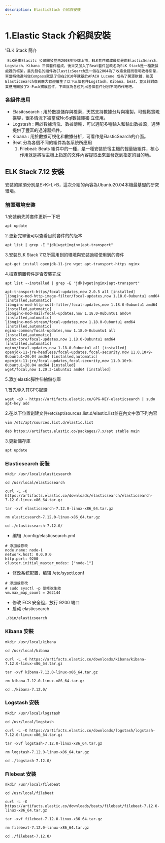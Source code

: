 ```yaml
---
description: ElasticStack 介紹與安裝
---
```


# 1.Elastic Stack 介紹與安裝

'ELK Stack 簡介

     ELK是由Elasitc 公司開發並再2008年掛牌上市，ELK套件組成最初是由ElasticSearch、Logstash、Kibana 三個套件組成，後來又加入了Beat套件並改名為ELK Stack是一種數據處裡的框架，最先發名的組件為ElasticSearch是一個在2004為了收索食譜而發明收尋引擎，單當時他還叫做Compass就是了但在2010年就基於APACH Lucene 成為了開源軟體，後因ElasticSearch收到廣大歡迎催生了以下三個套件Logstash、Kibana、beat，並又針對商業應用開發了X-Pack擴展套件，下面就為各位列出各個套件分別不同的作用吧。

### 各組件應用

* Elasitcsearch  : 用於數據儲存與檢索，天然支持數據分片與複製，可輕鬆實現擴容，很多情況下被當成NoSql數據庫獨    立使用。
* Logstash : 用於數據清洗、數據傳輸，可以適配多種輸入和輸出數據源，通時提供了豐富的過濾器插件。
* Kibana : 用於數據可視化和數據分析，可看作是ElasticSearch的介面。
* Beat 分為各個不同的組件為各系統所應用
  1. Filebeat: Beats 組件中的一種，是一種安裝於宿主機的輕量級組件，核心作用就是將宿主機上指定的文件內容提取出來並發送到指定的目的地。



## ELK Stack 7.12 安裝

安裝的順須分別是E&gt;K&gt;L&gt;B，這次介紹的內容為Ubuntu20.04本機最基礎的研究環境。

### 前置環境安裝

1.安裝前先將套件更新一下吧

`apt update`

2.更新完畢後可以查看目前套件的的版本

`apt list | grep -E "jdk|wget|nginx|apt-transport"`

3.安裝ELK Stack 7.12所需用到的環境與安裝過程使用到的套件

`apt-get install openjdk-11-jre wget apt-transport-https nginx`

4.檢查前置套件是否安裝完成

`apt list --installed | grep -E "jdk|wget|nginx|apt-transport"`

```text
apt-transport-https/focal-updates,now 2.0.5 all [installed]
libnginx-mod-http-image-filter/focal-updates,now 1.18.0-0ubuntu1 amd64 [installed,automatic]
libnginx-mod-http-xslt-filter/focal-updates,now 1.18.0-0ubuntu1 amd64 [installed,automatic]
libnginx-mod-mail/focal-updates,now 1.18.0-0ubuntu1 amd64 [installed,automatic]
libnginx-mod-stream/focal-updates,now 1.18.0-0ubuntu1 amd64 [installed,automatic]
nginx-common/focal-updates,now 1.18.0-0ubuntu1 all [installed,automatic]
nginx-core/focal-updates,now 1.18.0-0ubuntu1 amd64 [installed,automatic]
nginx/focal-updates,now 1.18.0-0ubuntu1 all [installed]
openjdk-11-jre-headless/focal-updates,focal-security,now 11.0.10+9-0ubuntu1~20.04 amd64 [installed,automatic]
openjdk-11-jre/focal-updates,focal-security,now 11.0.10+9-0ubuntu1~20.04 amd64 [installed]
wget/focal,now 1.20.3-1ubuntu1 amd64 [installed]
```



5.添加elastic彈性伸縮儲存庫

   1.首先導入其GPG密鑰

`wget -qO - https://artifacts.elastic.co/GPG-KEY-elasticsearch | sudo apt-key add`

   2.在以下位置創建文件/etc/apt/sources.list.d/elastic.list並在內文中添下列內容

`vim /etc/apt/sources.list.d/elastic.list`

```text
deb https://artifacts.elastic.co/packages/7.x/apt stable main
```

   3.更新儲存庫

`apt update`



### Elasticsearch 安裝

`mkdir /usr/local/elasticsearch`

`cd /usr/local/elasticsearch`

`curl -L -O https://artifacts.elastic.co/downloads/elasticsearch/elasticsearch-7.12.0-linux-x86_64.tar.gz`

 `tar -xvf elasticsearch-7.12.0-linux-x86_64.tar.gz`

`rm elasticsearch-7.12.0-linux-x86_64.tar.gz`

 `cd ./elasticsearch-7.12.0/`

* 编辑 ./config/elasticsearch.yml

```text
# 添加或修改
node.name: node-1
network.host: 0.0.0.0
http.port: 9200
cluster.initial_master_nodes: ["node-1"]
```

* 修改系统配置，编辑 /etc/sysctl.conf

```text
# 添加或修改
# sudo sysctl -p 使修改生效
vm.max_map_count = 262144
```

* 修改 ECS 安全组，放行 9200 端口
* 启动 elasticsearch

`./bin/elasticsearch`

### Kibana 安裝

`mkdir /usr/local/kibana`

`cd /usr/local/kibana`

`curl -L -O https://artifacts.elastic.co/downloads/kibana/kibana-7.12.0-linux-x86_64.tar.gz`

`tar -xvf kibana-7.12.0-linux-x86_64.tar.gz`

`rm kibana-7.12.0-linux-x86_64.tar.gz`

 `cd ./kibana-7.12.0/`

### Logstash 安裝

`mkdir /usr/local/logstash`

`cd /usr/local/logstash`

`curl -L -O https://artifacts.elastic.co/downloads/logstash/logstash-7.12.0-linux-x86_64.tar.gz`

 `tar -xvf logstash-7.12.0-linux-x86_64.tar.gz`

`rm logstash-7.12.0-linux-x86_64.tar.gz`

 `cd ./logstash-7.12.0/`

### Filebeat 安裝

`mkdir /usr/local/filebeat`

`cd /usr/local/filebeat`

`curl -L -O https://artifacts.elastic.co/downloads/beats/filebeat/filebeat-7.12.0-linux-x86_64.tar.gz`

 `tar -xvf filebeat-7.12.0-linux-x86_64.tar.gz`

`rm filebeat-7.12.0-linux-x86_64.tar.gz`

 `cd ./filebeat-7.12.0/`





